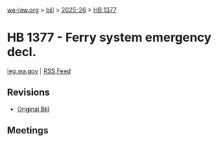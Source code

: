 [wa-law.org](/) > [bill](/bill/) > [2025-26](/bill/2025-26/) > [HB 1377](/bill/2025-26/hb/1377/)

# HB 1377 - Ferry system emergency decl.
[leg.wa.gov](https://app.leg.wa.gov/billsummary?BillNumber=1377&Year=2025&Initiative=false) | [RSS Feed](./rss.xml)

## Revisions
* [Original Bill](1/)

## Meetings